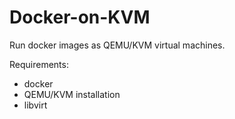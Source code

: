 # Docker-on-KVM
Run docker images as QEMU/KVM virtual machines.

Requirements:
* docker
* QEMU/KVM installation
* libvirt